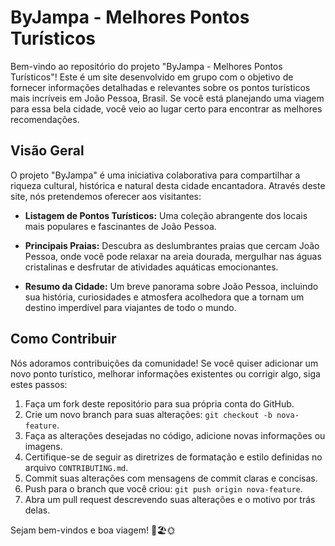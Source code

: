 # ByJampa - Melhores Pontos Turísticos

Bem-vindo ao repositório do projeto "ByJampa - Melhores Pontos Turísticos"! Este é um site desenvolvido em grupo com o objetivo de fornecer informações detalhadas e relevantes sobre os pontos turísticos mais incríveis em João Pessoa, Brasil. Se você está planejando uma viagem para essa bela cidade, você veio ao lugar certo para encontrar as melhores recomendações.

## Visão Geral

O projeto "ByJampa" é uma iniciativa colaborativa para compartilhar a riqueza cultural, histórica e natural desta cidade encantadora. Através deste site, nós pretendemos oferecer aos visitantes:

- **Listagem de Pontos Turísticos:** Uma coleção abrangente dos locais mais populares e fascinantes de João Pessoa.
  
- **Principais Praias:** Descubra as deslumbrantes praias que cercam João Pessoa, onde você pode relaxar na areia dourada, mergulhar nas águas cristalinas e desfrutar de atividades aquáticas emocionantes.
  
- **Resumo da Cidade:** Um breve panorama sobre João Pessoa, incluindo sua história, curiosidades e atmosfera acolhedora que a tornam um destino imperdível para viajantes de todo o mundo.
  


## Como Contribuir

Nós adoramos contribuições da comunidade! Se você quiser adicionar um novo ponto turístico, melhorar informações existentes ou corrigir algo, siga estes passos:

1. Faça um fork deste repositório para sua própria conta do GitHub.
2. Crie um novo branch para suas alterações: `git checkout -b nova-feature`.
3. Faça as alterações desejadas no código, adicione novas informações ou imagens.
4. Certifique-se de seguir as diretrizes de formatação e estilo definidas no arquivo `CONTRIBUTING.md`.
5. Commit suas alterações com mensagens de commit claras e concisas.
6. Push para o branch que você criou: `git push origin nova-feature`.
7. Abra um pull request descrevendo suas alterações e o motivo por trás delas.

Sejam bem-vindos e boa viagem! 🌴🏖️🌞
